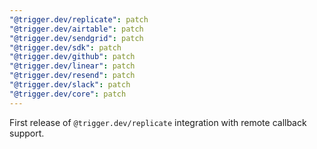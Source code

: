 ```yaml
---
"@trigger.dev/replicate": patch
"@trigger.dev/airtable": patch
"@trigger.dev/sendgrid": patch
"@trigger.dev/sdk": patch
"@trigger.dev/github": patch
"@trigger.dev/linear": patch
"@trigger.dev/resend": patch
"@trigger.dev/slack": patch
"@trigger.dev/core": patch
---
```


First release of `@trigger.dev/replicate` integration with remote callback support.
